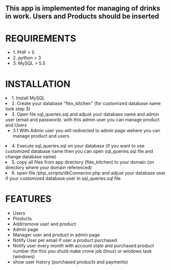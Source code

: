 <h2>This app is implemented for managing of drinks in work. Users and Products should be inserted</h2>

<h1>REQUIREMENTS</h1>
<ul>
    <li> 1. PHP > 5</li>
    <li> 2. python > 3</li>
    <li> 3. MySQL > 5.5</li>
</ul>

<h1>INSTALLATION</h1>
<li>1. Install MySQL 
<li>2. Create your database "flex_kitchen" (for customized database name look step 3)
<li>3. Open file sql_queries.sql and adjust your database name and admin user (email and password). with this admin user you can manage product and Users
    <ul>
        <li>3.1 With Admin user you will redirected to admin page wehere you can manage product and users</li>
    </ul>
<li>4. Execute sql_queries.sql on your database (if you want to use customized database name then you can open sql_queries.sql file and change database name)</li>
<li>5. copy all files from app directory (flex_kitchen) to your domain (on directory where your domain referenced)</li>
<li>6. open file /php_scripts/dbConnector.php and adjust your database user if your customized database user in sql_queries.sql file</li>


<h1>FEATURES</h1>
<ul>
	<li>Users</li>
	<li>Products</li>
	<li>Add/remove user and product</li>
	<li>Admin page</li>
	<li>Manager user and product in admin page</li>
	<li>Notify User per email if user a product purchased</li>
	<li>Notify user every month with account state and purchased product number (for this you shuld make crone job (linux) or windows task (windows)</li>
	<li>show user history (purchased products and payments)</li>
</ul>

